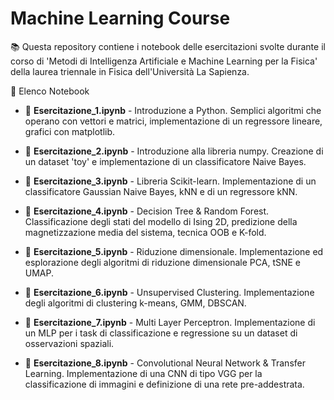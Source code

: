 # Machine Learning Course

📚 Questa repository contiene i notebook delle esercitazioni svolte durante il corso di 'Metodi di Intelligenza Artificiale e Machine Learning per la Fisica' della laurea triennale in Fisica dell'Università La Sapienza.


📖 Elenco Notebook

- 📂 **Esercitazione_1.ipynb** - Introduzione a Python. Semplici algoritmi che operano con vettori e matrici, implementazione di un regressore lineare, grafici con matplotlib.

- 📂 **Esercitazione_2.ipynb** - Introduzione alla libreria numpy. Creazione di un dataset 'toy' e implementazione di un classificatore Naive Bayes.

- 📂 **Esercitazione_3.ipynb** - Libreria Scikit-learn. Implementazione di un classificatore Gaussian Naive Bayes, kNN e di un regressore kNN.

- 📂 **Esercitazione_4.ipynb** - Decision Tree & Random Forest. Classificazione degli stati del modello di Ising 2D, predizione della magnetizzazione media del sistema, tecnica OOB e K-fold.

- 📂 **Esercitazione_5.ipynb** - Riduzione dimensionale. Implementazione ed esplorazione degli algoritmi di riduzione dimensionale PCA, tSNE e UMAP.

- 📂 **Esercitazione_6.ipynb** - Unsupervised Clustering. Implementazione degli algoritmi di clustering k-means, GMM, DBSCAN.

- 📂 **Esercitazione_7.ipynb** - Multi Layer Perceptron. Implementazione di un MLP per i task di classificazione e regressione su un dataset di osservazioni spaziali.

- 📂 **Esercitazione_8.ipynb** - Convolutional Neural Network & Transfer Learning. Implementazione di una CNN di tipo VGG per la classificazione di immagini e definizione di una rete pre-addestrata.


